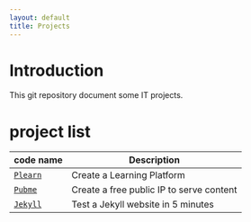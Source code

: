 ```yaml
---
layout: default
title: Projects
---
```


<head><link rel="stylesheet" href="./doc/assets/css/style.css"/><script src="./doc/assets/js/main.js"></script></head>


[//]: #(Reference)
[prj_plearn]: ./doc/plearn/README
[prj_pubme]:  ./doc/pubme/README


# Introduction
This git repository document some IT projects.


# project list

|code name|Description|
|-|-|
|[`Plearn`][prj_plearn]|Create a Learning Platform|
|[`Pubme`][prj_pubme]|Create a free public IP to serve content|
|[`Jekyll`][prj_pubme]|Test a Jekyll website in 5 minutes|

<br>

